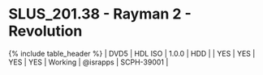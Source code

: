 # SLUS_201.38 - Rayman 2 - Revolution

{% include table_header %}
| DVD5 | HDL ISO | 1.0.0 | HDD |  | YES | YES | YES | YES | Working | @israpps | SCPH-39001 |  

